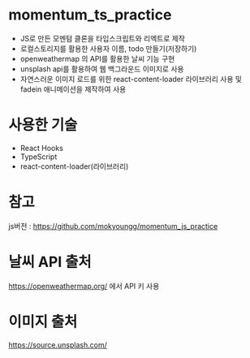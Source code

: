 # momentum_ts_practice

- JS로 만든 모멘텀 클론을 타입스크립트와 리엑트로 제작
- 로컬스토리지를 활용한 사용자 이름, todo 만들기(저장하기)
- openweathermap 의 API를 활용한 날씨 기능 구현
- unsplash api를 활용하여 웹 백그라운드 이미지로 사용
- 자연스러운 이미지 로드를 위한 react-content-loader 라이브러리 사용 및 fadein 애니메이션을 제작하여 사용

# 사용한 기술
- React Hooks
- TypeScript
- react-content-loader(라이브러리)

# 참고
js버전 : https://github.com/mokyoungg/momentum_js_practice

# 날씨 API 출처
https://openweathermap.org/ 에서 API 키 사용

# 이미지 출처
https://source.unsplash.com/
